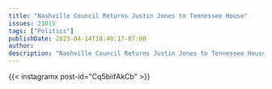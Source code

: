 ```yaml
---
title: "Nashville Council Returns Justin Jones to Tennessee House"
issues: 23015
tags: ["Politics"]
publishDate: 2023-04-14T18:40:17-07:00
author: 
description: "Nashville Council Returns Justin Jones to Tennessee HouseJustin Jones, one of the two Black Democrats expelled from the Tennessee House of the Representatives for leading a gun control protest on the House floor, was sworn back in to his seat on Monday.The Metropolitan Nashville Council unanimously voted to temporarily appoint Jones back to his seat, and within an hour the lawmaker had returned to take his place in the Republican-controlled legislature."
---
```



{{< instagramx post-id="Cq5biifAkCb" >}}